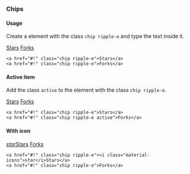 ### Chips

#### Usage
Create a element with the class `chip ripple-e` and type the text inside it.

<div class="p-4 m-1 background-light-grey">
	<a href="#!" class="chip ripple-e">Stars</a>
	<a href="#!" class="chip ripple-e">Forks</a>
</div>   

```
<a href="#!" class="chip ripple-e">Stars</a>
<a href="#!" class="chip ripple-e">Forks</a>
```
#### Active item
Add the class `active` to the element with the class `chip ripple-e`.

<div class="p-4 m-1 background-light-grey">
	<a href="#!" class="chip ripple-e">Stars</a>
	<a href="#!" class="chip ripple-e active">Forks</a>
</div>   

```
<a href="#!" class="chip ripple-e">Stars</a>
<a href="#!" class="chip ripple-e active">Forks</a>
```

#### With icon
<div class="p-4 m-1 background-light-grey">
	<a href="#!" class="chip ripple-e"><i class="material-icons">star</i>Stars</a>
	<a href="#!" class="chip ripple-e">Forks</a>
</div>   

```
<a href="#!" class="chip ripple-e"><i class="material-icons">star</i>Stars</a>
<a href="#!" class="chip ripple-e">Forks</a>
```
